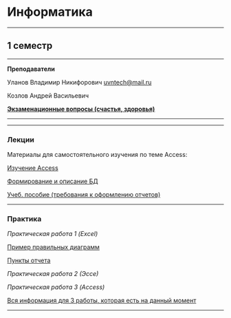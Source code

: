 # Информатика
____________
## 1 семестр
___________
**Преподаватели**

Уланов Владимир Никифорович uvntech@mail.ru

Козлов Андрей Васильевич

[**Экзаменационные вопросы (счастья, здоровья)**](https://github.com/Veldorn/SPbGTI/blob/main/Files/ComputerScience/билеты%20информатика%202022.pdf)
___________
_________
### Лекции

Материалы для самостоятельного изучения по теме Access:

[Изучение Access](https://github.com/Veldorn/SPbGTI/blob/main/Files/ComputerScience/1_Изучение%20Access.doc)

[Формирование и описание БД](https://github.com/Veldorn/SPbGTI/blob/main/Files/ComputerScience/2_%20Формирование%20и%20описание%20БД.doc)

[Учеб. пособие (требования к оформлению отчетов)](https://github.com/Veldorn/SPbGTI/blob/main/Files/ComputerScience/Учеб.%20пособие_ТРЕБОВАНИЯ%20К%20ОФОРМЛЕНИЮ%20ВКР%20(4).pdf)
___________
### Практика

*Практическая работа 1 (Excel)*

[Пример правильных диаграмм](https://github.com/Veldorn/SPbGTI/blob/main/Files/ComputerScience/Примеры%20диаграмм.png)

[Пункты отчета](https://github.com/Veldorn/SPbGTI/blob/main/Files/ComputerScience/Пункты%20отчета.png)

*Практическая работа 2 (Эссе)*

*Практическая работа 3 (Access)*

[Вся информация для 3 работы, которая есть на данный момент](https://github.com/Veldorn/SPbGTI/blob/main/Files/ComputerScience/Практическая%20работа%203.txt)
___________

